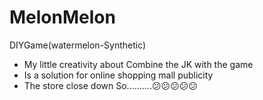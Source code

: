 # MelonMelon
DIYGame(watermelon-Synthetic)
- My little creativity about Combine the JK with the game
- Is a solution for online shopping mall publicity
- The store close down So..........😕😕😕😕😕
